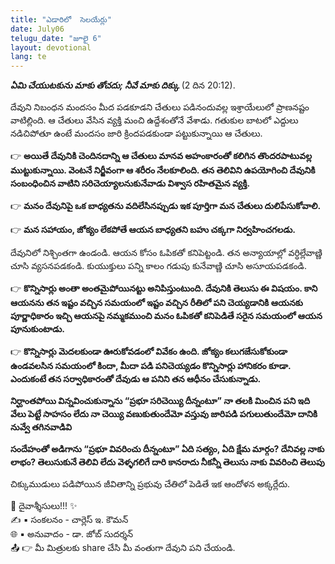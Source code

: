 ```yaml
---
title: "ఎడారిలో  సెలయేర్లు"
date: July06
telugu_date: "జూలై 6"
layout: devotional
lang: te
---
```

***ఏమి చేయుటకును మాకు తోచదు; నీవే మాకు దిక్కు*** (2 దిన 20:12).

దేవుని నిబంధన మందసం మీద పడకూడని చేతులు పడినందువల్ల ఇశ్రాయేలులో ప్రాణనష్టం వాటిల్లింది. ఆ చేతులు వేసిన వ్యక్తి మంచి ఉద్దేశంతోనే వేశాడు. గతుకుల బాటలో ఎద్దులు నడిచిపోతూ ఉంటే మందసం జారి క్రిందపడకుండా పట్టుకున్నాయి ఆ చేతులు. 

👉 **అయితే దేవునికి చెందినదాన్ని ఆ చేతులు మానవ అహంకారంతో కలిగిన తొందరపాటువల్ల ముట్టుకున్నాయి. వెంటనే నిర్జీవంగా ఆ శరీరం నేలకూలింది. తన తెలివిని ఉపయోగించి దేవునికి సంబంధించిన వాటిని సరిచెయ్యాలనుకునేవాడు విశ్వాస రహితమైన వ్యక్తి.**

👉 **మనం దేవునిపై ఒక బాధ్యతను వదిలేసినప్పుడు ఇక పూర్తిగా మన చేతులు దులిపేసుకోవాలి.**

👉 **మన సహాయం, జోక్యం లేకపోతే ఆయన బాధ్యతని బహు చక్కగా నిర్వహించగలడు.**

 దేవునిలో నిశ్చింతగా ఉండండి. ఆయన కోసం ఓపికతో కనిపెట్టండి. తన అన్యాయాల్లో వర్ధిల్లేవాణ్ణి చూసి వ్యసనపడకండి. కుయుక్తులు పన్ని కాలం గడుపు కునేవాణ్ణి చూసి అసూయపడకండి.

👉 **కొన్నిసార్లు అంతా అంతమైపోయినట్టు అనిపిస్తుంటుంది. దేవునికి తెలుసు ఈ విషయం. కాని ఆయనను తన ఇష్టం వచ్చిన సమయంలో ఇష్టం వచ్చిన రీతిలో పని చెయ్యడానికి ఆయనకు పూర్ణాధికారం ఇచ్చి ఆయనపై నమ్మకముంచి మనం ఓపికతో కనిపెడితే సరైన సమయంలో ఆయన పూనుకుంటాడు.**

👉 **కొన్నిసార్లు మెదలకుండా ఊరుకోవడంలో వివేకం ఉంది. జోక్యం కలుగజేసుకోకుండా ఉండవలసిన సమయంలో కిందా, మీదా పడి పనిచెయ్యడం కొన్నిసార్లు హానికరం కూడా. ఎందుకంటే తన సర్వాధికారంతో దేవుడు ఆ పనిని తన ఆధీనం చేసుకున్నాడు.**

**నిర్ఘాంతపోయి విన్నవించుకున్నాను “ప్రభూ సరిచెయ్యి దీన్నంటూ” నా తలకి మించిన పని ఇది వేలు పెట్టే సాహసం లేదు నా చెయ్యి వణుకుతుందేమో వస్తువు జారిపడి పగులుతుందేమో దానికి నువ్వే తగినవాడివి**

**సందేహంతో అడిగాను “ప్రభూ వివరించు దీన్నంటూ” ఏది సత్యం, ఏది క్షేమ మార్గం? దేనివల్ల నాకు లాభం? తెలుసుకునే తెలివి లేదు వెళ్ళగలిగే దారి కానరాదు నీకన్నీ తెలుసు నాకు వివరించి తెలుపు**

చిక్కుముడులు పడిపోయిన జీవితాన్ని ప్రభువు చేతిలో పెడితే ఇక ఆందోళన అక్కర్లేదు.


<div class="blessing">🙏 <span class="bless-text">దైవాశ్శీసులు!!!</span> ✨</div>

<div class="credit">✍️ <span class="credit-text">▪ సంకలనం - చార్లెస్ ఇ. కౌమన్</span></div>
<div class="credit">🌐 <span class="credit-text">▪ అనువాదం - డా. జోబ్ సుదర్శన్</span></div>


<div class="share">📤 👉 <span class="share-text">మీ మిత్రులకు share చేసి మీ వంతుగా దేవుని పని చేయండి.</span></div>

